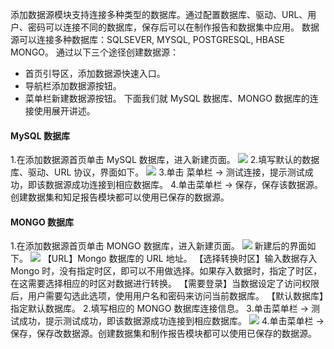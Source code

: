 添加数据源模块支持连接多种类型的数据库。通过配置数据库、驱动、URL、用户、密码可以连接不同的数据库，保存后可以在制作报告和数据集中应用。
数据源可以连接多种数据库：SQLSEVER, MYSQL, POSTGRESQL, HBASE MONGO。
通过以下三个途径创建数据源：
* 首页引导区，添加数据源快速入口。 
* 导航栏添加数据源按钮。 
* 菜单栏新建数据源按钮。
下面我们就 MySQL 数据库、MONGO 数据库的连接使用展开讲述。
#### MySQL 数据库
1.在添加数据源首页单击 MySQL 数据库，进入新建页面。
![](https:http://imgcache.tce.fsphere.cn/image/mc.qcloudimg.com/static/img/73808f7530dccfbb5168e9f1d5044777/image.png)
2.填写默认的数据库、驱动、URL 协议，界面如下。
![](http://imgcache.tce.fsphere.cn/image/mc.qcloudimg.com/static/img/dd42d7bdd569c84a01ca520c62a915f7/image.png)
3.单击 菜单栏 -> 测试连接，提示测试成功，即该数据源成功连接到相应数据库。
4.单击菜单栏 -> 保存，保存该数据源。创建数据集和知足报告模块都可以使用已保存的数据源。
#### MONGO 数据库
1.在添加数据源首页单击 MONGO 数据库，进入新建页面。
![](https:http://imgcache.tce.fsphere.cn/image/mc.qcloudimg.com/static/img/73808f7530dccfbb5168e9f1d5044777/image.png)
新建后的界面如下。
![](http://imgcache.tce.fsphere.cn/image/mc.qcloudimg.com/static/img/ad85a7f6eda29473f0f21d0be26350e2/image.png)
【URL】Mongo 数据库的 URL 地址。
【选择转换时区】输入数据存入 Mongo 时，没有指定时区，即可以不用做选择。如果存入数据时，指定了时区，在这需要选择相应的时区对数据进行转换。
【需要登录】当数据设定了访问权限后，用户需要勾选此选项，使用用户名和密码来访问当前数据库。
【默认数据库】指定默认数据库。
2.填写相应的 MONGO 数据库连接信息。
3.单击菜单栏 -> 测试成功，提示测试成功，即该数据源成功连接到相应数据库。
![](http://imgcache.tce.fsphere.cn/image/mc.qcloudimg.com/static/img/3b8fb6d5bd606d7ff78c635c8707ab45/image.png)
4.单击菜单栏 -> 保存，保存改数据源。创建数据集和制作报告模块都可以使用已保存的数据源。